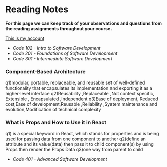 # Reading Notes

**For this page we can keep track of your observations and questions from the reading assignments throughout your course.**

[This is my account](https://github.com/fawzi-shiyyab19)

- *Code 102 - Intro to Software Development*
- *Code 201 - Foundations of Software Development*
- *Code 301 - Intermediate Software Development*
### Component-Based Architecture
q1)modular, portable, replaceable, and reusable set of well-defined functionality that encapsulates its implementation and exporting it as a higher-level interface
q2)Reusability ,Replaceable ,Not context specific, Extensible , Encapsulated ,Independent 
q3)Ease of deployment, Reduced cost,Ease of development,Reusable ,Reliability ,System maintenance and evolution,Modification of technical complexity
### What is Props and How to Use it in React
q1) is a special keyword in React, which stands for properties and is being used for passing data from one component to another
q2)define an attribute and its value(data) then pass it to child component(s) by using Props then render the Props Data
q3)one way from parent to child
- *Code 401 - Advanced Software Development*

